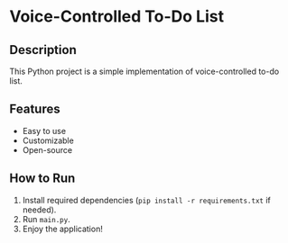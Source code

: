 # Voice-Controlled To-Do List

## Description
This Python project is a simple implementation of voice-controlled to-do list.

## Features
- Easy to use
- Customizable
- Open-source

## How to Run
1. Install required dependencies (`pip install -r requirements.txt` if needed).
2. Run `main.py`.
3. Enjoy the application!